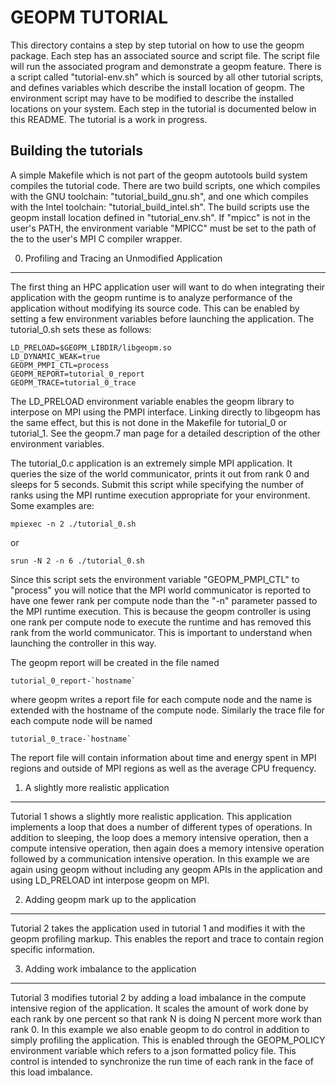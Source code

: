 GEOPM TUTORIAL
==============
This directory contains a step by step tutorial on how to use the
geopm package.  Each step has an associated source and script file.
The script file will run the associated program and demonstrate a
geopm feature.  There is a script called "tutorial-env.sh" which is
sourced by all other tutorial scripts, and defines variables which
describe the install location of geopm.  The environment script may
have to be modified to describe the installed locations on your
system.  Each step in the tutorial is documented below in this README.
The tutorial is a work in progress.

Building the tutorials
----------------------
A simple Makefile which is not part of the geopm autotools build
system compiles the tutorial code.  There are two build scripts, one
which compiles with the GNU toolchain: "tutorial_build_gnu.sh", and
one which compiles with the Intel toolchain:
"tutorial_build_intel.sh".  The build scripts use the geopm install
location defined in "tutorial_env.sh".  If "mpicc" is not in the
user's PATH, the environment variable "MPICC" must be set to the path
of the to the user's MPI C compiler wrapper.


0. Profiling and Tracing an Unmodified Application
--------------------------------------------------

The first thing an HPC application user will want to do when
integrating their application with the geopm runtime is to analyze
performance of the application without modifying its source code.
This can be enabled by setting a few environment variables before
launching the application.  The tutorial_0.sh sets these as follows:

    LD_PRELOAD=$GEOPM_LIBDIR/libgeopm.so
    LD_DYNAMIC_WEAK=true
    GEOPM_PMPI_CTL=process
    GEOPM_REPORT=tutorial_0_report
    GEOPM_TRACE=tutorial_0_trace

The LD_PRELOAD environment variable enables the geopm library to
interpose on MPI using the PMPI interface.  Linking directly to
libgeopm has the same effect, but this is not done in the Makefile for
tutorial_0 or tutorial_1.  See the geopm.7 man page for a detailed
description of the other environment variables.

The tutorial_0.c application is an extremely simple MPI application.
It queries the size of the world communicator, prints it out from rank
0 and sleeps for 5 seconds.  Submit this script while specifying the
number of ranks using the MPI runtime execution appropriate for your
environment.  Some examples are:

    mpiexec -n 2 ./tutorial_0.sh

or

    srun -N 2 -n 6 ./tutorial_0.sh

Since this script sets the environment variable "GEOPM_PMPI_CTL" to
"process" you will notice that the MPI world communicator is reported
to have one fewer rank per compute node than the "-n" parameter passed
to the MPI runtime execution.  This is because the geopm controller is
using one rank per compute node to execute the runtime and has removed
this rank from the world communicator.  This is important to
understand when launching the controller in this way.

The geopm report will be created in the file named

    tutorial_0_report-`hostname`

where geopm writes a report file for each compute node and the name
is extended with the hostname of the compute node.  Similarly the trace
file for each compute node will be named

    tutorial_0_trace-`hostname`

The report file will contain information about time and energy spent
in MPI regions and outside of MPI regions as well as the average CPU
frequency.

1. A slightly more realistic application
----------------------------------------
Tutorial 1 shows a slightly more realistic application.  This
application implements a loop that does a number of different types of
operations.  In addition to sleeping, the loop does a memory intensive
operation, then a compute intensive operation, then again does a
memory intensive operation followed by a communication intensive
operation.  In this example we are again using geopm without including
any geopm APIs in the application and using LD_PRELOAD int interpose
geopm on MPI.

2. Adding geopm mark up to the application
------------------------------------------
Tutorial 2 takes the application used in tutorial 1 and modifies it
with the geopm profiling markup.  This enables the report and trace to
contain region specific information.

3. Adding work imbalance to the application
-------------------------------------------
Tutorial 3 modifies tutorial 2 by adding a load imbalance in the
compute intensive region of the application.  It scales the amount of
work done by each rank by one percent so that rank N is doing N
percent more work than rank 0.  In this example we also enable geopm
to do control in addition to simply profiling the application.  This
is enabled through the GEOPM_POLICY environment variable which refers
to a json formatted policy file.  This control is intended to
synchronize the run time of each rank in the face of this load
imbalance.
